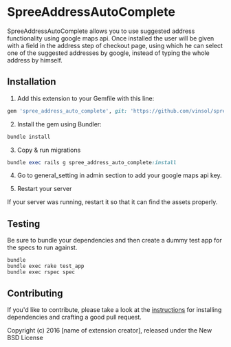 # SpreeAddressAutoComplete

SpreeAddressAutoComplete allows you to use suggested address functionality using google maps api. Once installed the user will be given with a field in the address step of checkout page, using which he can select one of the suggested addresses by google, instead of typing the whole address by himself.

## Installation

1. Add this extension to your Gemfile with this line:
  ```ruby
  gem 'spree_address_auto_complete', git: 'https://github.com/vinsol/spree_address_auto_complete', branch: '3-0-stable'
  ```

2. Install the gem using Bundler:
  ```ruby
  bundle install
  ```

3. Copy & run migrations
  ```ruby
  bundle exec rails g spree_address_auto_complete:install
  ```

4. Go to general_setting in admin section to add your google maps api key.

5. Restart your server

  If your server was running, restart it so that it can find the assets properly.

## Testing

Be sure to bundle your dependencies and then create a dummy test app for the specs to run against.

```shell
bundle
bundle exec rake test_app
bundle exec rspec spec
```

## Contributing

If you'd like to contribute, please take a look at the
[instructions](CONTRIBUTING.md) for installing dependencies and crafting a good
pull request.

Copyright (c) 2016 [name of extension creator], released under the New BSD License


